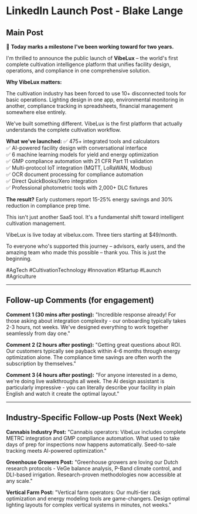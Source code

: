 # LinkedIn Launch Post - Blake Lange

## Main Post

🚀 **Today marks a milestone I've been working toward for two years.**

I'm thrilled to announce the public launch of **VibeLux** – the world's first complete cultivation intelligence platform that unifies facility design, operations, and compliance in one comprehensive solution.

**Why VibeLux matters:**

The cultivation industry has been forced to use 10+ disconnected tools for basic operations. Lighting design in one app, environmental monitoring in another, compliance tracking in spreadsheets, financial management somewhere else entirely.

We've built something different. VibeLux is the first platform that actually understands the complete cultivation workflow.

**What we've launched:**
✅ 475+ integrated tools and calculators  
✅ AI-powered facility design with conversational interface  
✅ 6 machine learning models for yield and energy optimization  
✅ GMP compliance automation with 21 CFR Part 11 validation  
✅ Multi-protocol IoT integration (MQTT, LoRaWAN, Modbus)  
✅ OCR document processing for compliance automation  
✅ Direct QuickBooks/Xero integration  
✅ Professional photometric tools with 2,000+ DLC fixtures  

**The result?** Early customers report 15-25% energy savings and 30% reduction in compliance prep time.

This isn't just another SaaS tool. It's a fundamental shift toward intelligent cultivation management.

VibeLux is live today at vibelux.com. Three tiers starting at $49/month.

To everyone who's supported this journey – advisors, early users, and the amazing team who made this possible – thank you. This is just the beginning.

#AgTech #CultivationTechnology #Innovation #Startup #Launch #Agriculture

---

## Follow-up Comments (for engagement)

**Comment 1 (30 mins after posting):**
"Incredible response already! For those asking about integration complexity - our onboarding typically takes 2-3 hours, not weeks. We've designed everything to work together seamlessly from day one."

**Comment 2 (2 hours after posting):**
"Getting great questions about ROI. Our customers typically see payback within 4-6 months through energy optimization alone. The compliance time savings are often worth the subscription by themselves."

**Comment 3 (4 hours after posting):**
"For anyone interested in a demo, we're doing live walkthroughs all week. The AI design assistant is particularly impressive - you can literally describe your facility in plain English and watch it create the optimal layout."

---

## Industry-Specific Follow-up Posts (Next Week)

**Cannabis Industry Post:**
"Cannabis operators: VibeLux includes complete METRC integration and GMP compliance automation. What used to take days of prep for inspections now happens automatically. Seed-to-sale tracking meets AI-powered optimization."

**Greenhouse Growers Post:**
"Greenhouse growers are loving our Dutch research protocols - VeGe balance analysis, P-Band climate control, and DLI-based irrigation. Research-proven methodologies now accessible at any scale."

**Vertical Farm Post:**
"Vertical farm operators: Our multi-tier rack optimization and energy modeling tools are game-changers. Design optimal lighting layouts for complex vertical systems in minutes, not weeks."